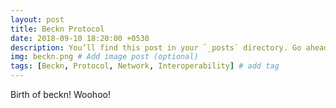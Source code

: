 ```yaml
---
layout: post
title: Beckn Protocol
date: 2018-09-10 18:20:00 +0530
description: You’ll find this post in your `_posts` directory. Go ahead and edit it and re-build the site to see your changes. # Add post description (optional)
img: beckn.png # Add image post (optional)
tags: [Beckn, Protocol, Network, Interoperability] # add tag
---
```

Birth of beckn! Woohoo!
